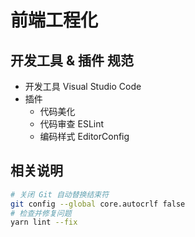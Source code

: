 # 前端工程化

## 开发工具 & 插件 规范

- 开发工具 Visual Studio Code
- 插件
  - 代码美化
  - 代码审查 ESLint
  - 编码样式 EditorConfig

## 相关说明

```bash
# 关闭 Git 自动替换结束符
git config --global core.autocrlf false
# 检查并修复问题
yarn lint --fix
```
